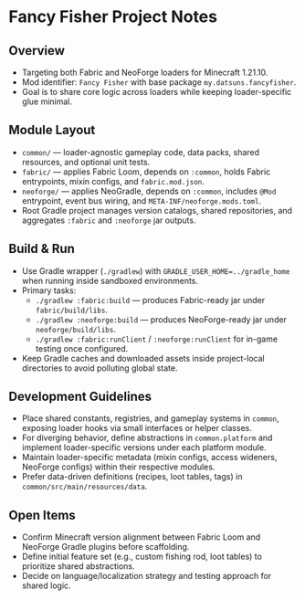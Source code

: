 # Fancy Fisher Project Notes

## Overview
- Targeting both Fabric and NeoForge loaders for Minecraft 1.21.10.
- Mod identifier: `Fancy Fisher` with base package `my.datsuns.fancyfisher`.
- Goal is to share core logic across loaders while keeping loader-specific glue minimal.

## Module Layout
- `common/` — loader-agnostic gameplay code, data packs, shared resources, and optional unit tests.
- `fabric/` — applies Fabric Loom, depends on `:common`, holds Fabric entrypoints, mixin configs, and `fabric.mod.json`.
- `neoforge/` — applies NeoGradle, depends on `:common`, includes `@Mod` entrypoint, event bus wiring, and `META-INF/neoforge.mods.toml`.
- Root Gradle project manages version catalogs, shared repositories, and aggregates `:fabric` and `:neoforge` jar outputs.

## Build & Run
- Use Gradle wrapper (`./gradlew`) with `GRADLE_USER_HOME=../gradle_home` when running inside sandboxed environments.
- Primary tasks:
  - `./gradlew :fabric:build` — produces Fabric-ready jar under `fabric/build/libs`.
  - `./gradlew :neoforge:build` — produces NeoForge-ready jar under `neoforge/build/libs`.
  - `./gradlew :fabric:runClient` / `:neoforge:runClient` for in-game testing once configured.
- Keep Gradle caches and downloaded assets inside project-local directories to avoid polluting global state.

## Development Guidelines
- Place shared constants, registries, and gameplay systems in `common`, exposing loader hooks via small interfaces or helper classes.
- For diverging behavior, define abstractions in `common.platform` and implement loader-specific versions under each platform module.
- Maintain loader-specific metadata (mixin configs, access wideners, NeoForge configs) within their respective modules.
- Prefer data-driven definitions (recipes, loot tables, tags) in `common/src/main/resources/data`.

## Open Items
- Confirm Minecraft version alignment between Fabric Loom and NeoForge Gradle plugins before scaffolding.
- Define initial feature set (e.g., custom fishing rod, loot tables) to prioritize shared abstractions.
- Decide on language/localization strategy and testing approach for shared logic.
